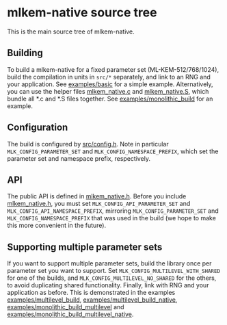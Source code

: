 [//]: # (SPDX-License-Identifier: CC-BY-4.0)

# mlkem-native source tree

This is the main source tree of mlkem-native.

## Building

To build a mlkem-native for a fixed parameter set (ML-KEM-512/768/1024), build the compilation in units in `src/*` separately, and link to an RNG and your application. See [examples/basic](../examples/basic) for a simple example. Alternatively, you can use the helper files [mlkem_native.c](mlkem_native.c) and [mlkem_native.S](mlkem_native.S), which bundle all *.c and *.S files together. See [examples/monolithic_build](../examples/monolithic_build) for an example.

## Configuration

The build is configured by [src/config.h](src/config.h). Note in particular `MLK_CONFIG_PARAMETER_SET` and `MLK_CONFIG_NAMESPACE_PREFIX`, which set the parameter set and namespace prefix, respectively.

## API

The public API is defined in [mlkem_native.h](mlkem_native.h). Before you include [mlkem_native.h](mlkem_native.h), you must set `MLK_CONFIG_API_PARAMETER_SET` and `MLK_CONFIG_API_NAMESPACE_PREFIX`, mirroring `MLK_CONFIG_PARAMETER_SET` and `MLK_CONFIG_NAMESPACE_PREFIX` that was used in the build (we hope to make this more convenient in the future).

## Supporting multiple parameter sets

If you want to support multiple parameter sets, build the library once per parameter set you want to support. Set `MLK_CONFIG_MULTILEVEL_WITH_SHARED` for one of the builds, and `MLK_CONFIG_MULTILEVEL_NO_SHARED` for the others, to avoid duplicating shared functionality. Finally, link with RNG and your application as before. This is demonstrated in the examples [examples/multilevel_build](../examples/multilevel_build), [examples/multilevel_build_native](../examples/multilevel_build_native), [examples/monolithic_build_multilevel](../examples/monolithic_build_multilevel) and [examples/monolithic_build_multilevel_native](../examples/monolithic_build_multilevel_native).
